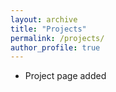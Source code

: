 ```yaml
---
layout: archive
title: "Projects"
permalink: /projects/
author_profile: true
---
```


* Project page added